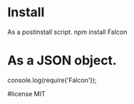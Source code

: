 # Install
As a postinstall script.
npm install Falcon

# As a JSON object.

console.log(require('Falcon'));

#license
MIT
